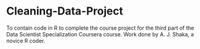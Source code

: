 # Cleaning-Data-Project
To contain code in R to complete the course project for the third part of the Data Scientist Specialization Coursera course.  Work done by A. J. Shaka, a novice R coder.
